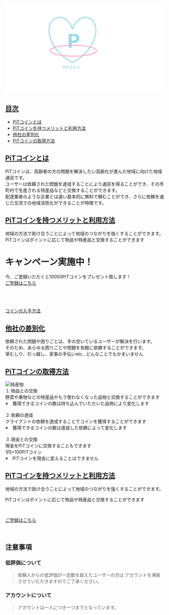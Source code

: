 <img width="800px" alt="特産物" src="./pitcoin.png "><br>
## <a href="#index">目次</a>
* [PiTコインとは](#anchor1)
* [PiTコインを持つメリットと利用方法](#anchor2)
* [他社の差別化](#anchor3)
* [PiTコインの取得方法](#anchor4)


## <a href="#anchor1">PiTコインとは</a> 
PiTコインは、高齢者の方の問題を解決したい高齢化が進んだ地域に向けた地域通貨です。<br>
ユーザーは依頼された問題を達成することにより通貨を得ることができ、その市町村で生産される特産品などと交換することができます。<br>
配達業者のような企業とは違い基本的に無料で頼むことができ、さらに依頼を通じた交流での地域活性化ができることが特徴です。


## <a href="#anchor2">PiTコインを持つメリットと利用方法</a>  
地域の方法で助け合うことによって地域のつながりを強くすることができます。<br>
PiTコインはポイントに応じて物品や特産品と交換することができます<br>
# キャンペーン実施中！
今、ご登録いただくと10000PiTコインをプレゼント致します！<br>
[ご登録はこちら]()
<br>
<br>
<br>
<br>
<br>
[コインの入手方法](https://16-2505-058-4.github.io/app/shiyouhouhou)
<a id="anchor3"></a>
## <a href="#anchor3">他社の差別化</a>
依頼された問題や困りごとは、手の空いているユーザーが解決を行います。<br>
そのため、あらゆる困りごとや問題を気軽に依頼することができます。<br>
草むしり、引っ越し、家事の手伝いetc...どんなことでもかまいません<br>

<a id="anchor4"></a>

## <a href="#anchor4">PiTコインの取得方法</a>
<img width="200px" alt="特産物" src="http://4.bp.blogspot.com/-14XsgOnPSrg/VoX5JD6nDEI/AAAAAAAA2Sg/VSyE7I4uhn4/s800/chisanchisyou_tokusanhin.png "> <br>
１.物品との交換<br>
野菜や果物などの特産品やもう使わなくなった品物と交換することができます<br>
※　獲得できるコインの数は持ち込んでいただいた品物により変化します<br>
<br>
２.依頼の達成<br>
クライアントの依頼を達成することでコインを獲得することができます<br>
※　獲得できるコインの数は達成した依頼によって変化します<br>
<br>
３.現金との交換<br>
現金をPiTコインに交換することもできます<br>
1円=100PiTコイン<br>
※　PiTコインを現金に変えることはできません

## <a href="#anchor1">PiTコインを持つメリットと利用方法</a>  

地域の方法で助け合うことによって地域のつながりを強くすることができます。<br>

PiTコインはポイントに応じて物品や特産品と交換することができます<br>

<br>

[ご登録はこちら](https://16-2505-058-4.github.io/app/touroku)




<br>

## 注意事項

### 低評価について
>依頼人からの低評価が一定数を超えたユーザーの方は
>アカウントを凍結させていただきますのでご了承ください。
### アカウントについて
>アカウントは一人につき一つまでとなっています。


